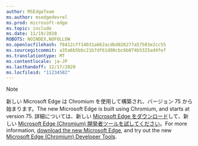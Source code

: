 ```yaml
---
author: MSEdgeTeam
ms.author: msedgedevrel
ms.prod: microsoft-edge
ms.topic: include
ms.date: 11/19/2020
ROBOTS: NOINDEX,NOFOLLOW
ms.openlocfilehash: f8412cff14031a662acdbd826277a57503e2cc55
ms.sourcegitcommit: a35a6b5bbc21b7df61d08cbc6b074b5325ad4fef
ms.translationtype: MT
ms.contentlocale: ja-JP
ms.lasthandoff: 12/17/2020
ms.locfileid: "11234582"
---
```

> [!NOTE]
> <span data-ttu-id="56239-101">新しい Microsoft Edge は Chromium を使用して構築され、バージョン 75 から始まります。</span><span class="sxs-lookup"><span data-stu-id="56239-101">The new Microsoft Edge is built using Chromium, and starts at version 75.</span></span>  <span data-ttu-id="56239-102">詳細については、新しい [Microsoft Edge をダウンロード][MicrosoftNewEdge]して、新しい [Microsoft Edge (Chromium) 開発者ツールを試してください][DevtoolsGuideChromium]。</span><span class="sxs-lookup"><span data-stu-id="56239-102">For more information, [download the new Microsoft Edge][MicrosoftNewEdge], and try out the new [Microsoft Edge (Chromium) Developer Tools][DevtoolsGuideChromium].</span></span>  

<!-- links -->  

[DevtoolsGuideChromium]: /microsoft-edge/devtools-guide-chromium "Microsoft Edge (Chromium) 開発者ツール"  

[MicrosoftNewEdge]: https://www.microsoft.com/edge "新しい Microsoft Edge ブラウザーをダウンロードする"  
